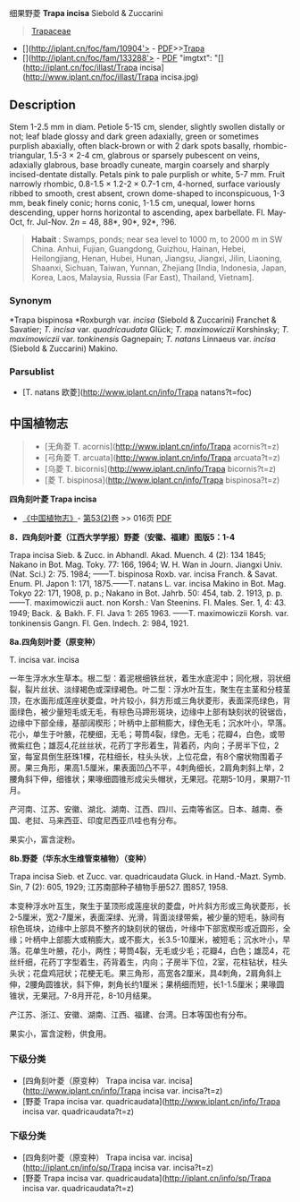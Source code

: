 细果野菱 **Trapa incisa** Siebold & Zuccarini

> [Trapaceae](http://www.iplant.cn/info/Trapaceae?t=foc)
* [](http://iplant.cn/foc/fam/10904'> - [PDF](http://iplant.cn/foc/pdf/Trapaceae.pdf)>>[Trapa](http://www.iplant.cn/info/Trapa?t=foc)
* [](http://iplant.cn/foc/fam/133288'> - [PDF](http://www.iplant.cn/foc/pdf/Trapa.pdf)
  "imgtxt": "[](http://iplant.cn/foc/illast/Trapa incisa](http://www.iplant.cn/foc/illast/Trapa incisa.jpg)

## Description

Stem 1-2.5 mm in diam. Petiole 5-15 cm, slender, slightly swollen distally or not; leaf blade glossy and dark green adaxially, green or sometimes purplish abaxially, often black-brown or with 2 dark spots basally, rhombic-triangular, 1.5-3 × 2-4 cm, glabrous or sparsely pubescent on veins, adaxially glabrous, base broadly cuneate, margin coarsely and sharply incised-dentate distally. Petals pink to pale purplish or white, 5-7 mm. Fruit narrowly rhombic, 0.8-1.5 × 1.2-2 × 0.7-1 cm, 4-horned, surface variously ribbed to smooth, crest absent, crown dome-shaped to inconspicuous, 1-3 mm, beak finely conic; horns conic, 1-1.5 cm, unequal, lower horns descending, upper horns horizontal to ascending, apex barbellate. Fl. May-Oct, fr. Jul-Nov. 2*n* = 48, 88*, 90*, 92*, ?96.

> **Habait** : 
> Swamps, ponds; near sea level to 1000 m, to 2000 m in SW China. Anhui, Fujian, Guangdong, Guizhou, Hainan, Hebei, Heilongjiang, Henan, Hubei, Hunan, Jiangsu, Jiangxi, Jilin, Liaoning, Shaanxi, Sichuan, Taiwan, Yunnan, Zhejiang [India, Indonesia, Japan, Korea, Laos, Malaysia, Russia (Far East), Thailand, Vietnam].

### Synonym
*Trapa bispinosa *Roxburgh var. *incisa* (Siebold & Zuccarini) Franchet & Savatier; *T. incisa* var. *quadricaudata* Glück; *T. maximowiczii* Korshinsky; *T. maximowiczii* var. *tonkinensis* Gagnepain; *T. natans* Linnaeus var. *incisa* (Siebold & Zuccarini) Makino.

### Parsublist

* [T.  natans  欧菱](http://www.iplant.cn/info/Trapa natans?t=foc)

## 中国植物志

> * [无角菱  T.  acornis](http://www.iplant.cn/info/Trapa acornis?t=z)
> * [弓角菱  T.  arcuata](http://www.iplant.cn/info/Trapa arcuata?t=z)
> * [乌菱  T.  bicornis](http://www.iplant.cn/info/Trapa bicornis?t=z)
> * [菱  T.  bispinosa](http://www.iplant.cn/info/Trapa bispinosa?t=z)

**四角刻叶菱 Trapa incisa**

* [《中国植物志》](http://www.iplant.cn/frps)- [第53(2)卷](http://www.iplant.cn/frps/vol/53(2)) >> 016页 [PDF](http://www.iplant.cn/frps/pdf/53(2)/016a.PDF)

**8．四角刻叶菱（江西大学学报）野菱（安徽、福建）图版5：1-4**

Trapa incisa Sieb. & Zucc. in Abhandl. Akad. Muench. 4 (2): 134 1845; Nakano in Bot. Mag. Toky. 77: 166, 1964; W. H. Wan in Journ. Jiangxi Univ. (Nat. Sci.) 2: 75. 1984; ——T. bispinosa Roxb. var. incisa Franch. & Savat. Enum. Pl. Japon 1: 171, 1875.——T. natans L. var. incisa Makino in Bot. Mag. Tokyo 22: 171, 1908, p. p.; Nakano in Bot. Jahrb. 50: 454, tab. 2. 1913, p. p.——T. maximowiczii auct. non Korsh.: Van Steenins. Fl. Males. Ser. 1, 4: 43. 1949; Back. ＆ Bakh. F. Fl. Java 1: 265 1963. ——T. maximowiczii Korsh. var. tonkinensis Gangn. Fl. Gen. Indech. 2: 984, 1921.

**8a.四角刻叶菱（原变种）**

T. incisa var. incisa

一年生浮水水生草本。根二型：着泥根细铁丝状，着生水底泥中；同化根，羽状细裂，裂片丝状、淡绿褐色或深绿褐色。叶二型：浮水叶互生，聚生在主茎和分枝茎顶，在水面形成莲座状菱盘，叶片较小，斜方形或三角状菱形，表面深亮绿色，背面绿色，被少量短毛或无毛，有棕色马蹄形斑块，边缘中上部有缺刻状的锐锯齿，边缘中下部全缘，基部阔楔形；叶柄中上部稍膨大，绿色无毛；沉水叶小，早落。花小，单生于叶腋，花梗细，无毛；萼筒4裂，绿色，无毛；花瓣4，白色，或带微紫红色；雄蕊4,花丝丝状，花药丁字形着生，背着药，内向；子房半下位，2室，每室具倒生胚珠1棵，花柱细长，柱头头状，上位花盘，有8个瘤状物围着子房。果三角形，果高1.5厘米，果表面凹凸不平，4刺角细长，2肩角刺斜上举，2腰角斜下伸，细锥状；果喙细圆锥形成尖头帽状，无果冠。花期5-10月，果期7-11月。

产河南、江苏、安徽、湖北、湖南、江西、四川、云南等省区。日本、越南、泰国、老挝、马来西亚、印度尼西亚爪哇也有分布。

果实小，富含淀粉。

**8b.野菱（华东水生维管束植物）（变种）**

Trapa incisa Sieb. et Zucc. var. quadricaudata Gluck. in Hand.-Mazt. Symb. Sin, 7 (2): 605, 1929; 江苏南部种子植物手册527. 图857, 1958.

本变种浮水叶互生，聚生于茎顶形成莲座状的菱盘，叶片斜方形或三角状菱形，长2-5厘米，宽2-7厘米，表面深绿、光滑，背面淡绿带紫，被少量的短毛，脉间有棕色斑块，边缘中上部具不整齐的缺刻状的锯齿，叶缘中下部宽楔形或近圆形，全缘；叶柄中上部膨大或稍膨大，或不膨大，长3.5-10厘米，被短毛；沉水叶小，早落。花单生叶腋，花小，两性；萼筒4裂，无毛或少毛；花瓣4，白色；雄蕊4，花丝纤细，花药丁字型着生，药背着生，内向；子房半下位，2室，花柱钻状，柱头头状；花盘鸡冠状；花梗无毛。果三角形，高宽各2厘米，具4刺角，2肩角斜上伸，2腰角圆锥状，斜下伸，刺角长约1厘米；果柄细而短，长1-1.5厘米；果喙圆锥状，无果冠。7-8月开花，8-10月结果。

产江苏、浙江、安徽、湖南、江西、福建、台湾。日本等国也有分布。

果实小，富含淀粉，供食用。

### 下级分类
* [四角刻叶菱（原变种）  Trapa incisa var. incisa](http://www.iplant.cn/info/Trapa incisa var. incisa?t=z)
* [野菱   Trapa incisa var. quadricaudata](http://www.iplant.cn/info/Trapa incisa var. quadricaudata?t=z)

### 下级分类
* [四角刻叶菱（原变种）  Trapa incisa var. incisa](http://iplant.cn/info/sp/Trapa incisa var. incisa?t=z)
* [野菱   Trapa incisa var. quadricaudata](http://iplant.cn/info/sp/Trapa incisa var. quadricaudata?t=z)
